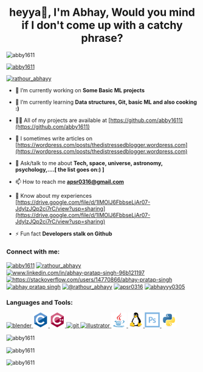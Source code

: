 <h1 align="center">heyya👋, I'm Abhay, Would you mind if I don't come up with a catchy phrase?</h1>
<p align="left"> <img src="https://komarev.com/ghpvc/?username=abby1611&label=Profile%20views&color=0e75b6&style=flat" alt="abby1611" /> </p>

<p align="left"> <a href="https://github.com/ryo-ma/github-profile-trophy"><img src="https://github-profile-trophy.vercel.app/?username=abby1611" alt="abby1611" /></a> </p>

<p align="left"> <a href="https://twitter.com/rathour_abhayy" target="blank"><img src="https://img.shields.io/twitter/follow/rathour_abhayy?logo=twitter&style=for-the-badge" alt="rathour_abhayy" /></a> </p>

- 🔭 I’m currently working on **Some Basic ML projects**

- 🌱 I’m currently learning **Data structures, Git, basic ML and also cooking :)**

- 👨‍💻 All of my projects are available at [https://github.com/abby1611](https://github.com/abby1611)

- 📝 I sometimes write articles on [https://wordpress.com/posts/thedistressedblogger.wordpress.com](https://wordpress.com/posts/thedistressedblogger.wordpress.com)

- 💬 Ask/talk to me about **Tech, space, universe, astronomy, psychology,....[ the list goes on:) ]**

- 📫 How to reach me **apsr0316@gmail.com**

- 📄 Know about my experiences [https://drive.google.com/file/d/1lMOIJ6FbbseLjAr07-JdylzJQp2ci7rC/view?usp=sharing](https://drive.google.com/file/d/1lMOIJ6FbbseLjAr07-JdylzJQp2ci7rC/view?usp=sharing)

- ⚡ Fun fact **Developers stalk on Github**

<h3 align="left">Connect with me:</h3>
<p align="left">
<a href="https://dev.to/abby1611" target="blank"><img align="center" src="https://cdn.jsdelivr.net/npm/simple-icons@3.0.1/icons/dev-dot-to.svg" alt="abby1611" height="30" width="40" /></a>
<a href="https://twitter.com/rathour_abhayy" target="blank"><img align="center" src="https://raw.githubusercontent.com/rahuldkjain/github-profile-readme-generator/master/src/images/icons/Social/twitter.svg" alt="rathour_abhayy" height="30" width="40" /></a>
<a href="https://linkedin.com/in/www.linkedin.com/in/abhay-pratap-singh-96b121197" target="blank"><img align="center" src="https://raw.githubusercontent.com/rahuldkjain/github-profile-readme-generator/master/src/images/icons/Social/linked-in-alt.svg" alt="www.linkedin.com/in/abhay-pratap-singh-96b121197" height="30" width="40" /></a>
<a href="https://stackoverflow.com/users/https://stackoverflow.com/users/14770866/abhay-pratap-singh" target="blank"><img align="center" src="https://raw.githubusercontent.com/rahuldkjain/github-profile-readme-generator/master/src/images/icons/Social/stack-overflow.svg" alt="https://stackoverflow.com/users/14770866/abhay-pratap-singh" height="30" width="40" /></a>
<a href="https://fb.com/abhay pratap singh" target="blank"><img align="center" src="https://raw.githubusercontent.com/rahuldkjain/github-profile-readme-generator/master/src/images/icons/Social/facebook.svg" alt="abhay pratap singh" height="30" width="40" /></a>
<a href="https://instagram.com/@rathour_abhayy" target="blank"><img align="center" src="https://raw.githubusercontent.com/rahuldkjain/github-profile-readme-generator/master/src/images/icons/Social/instagram.svg" alt="@rathour_abhayy" height="30" width="40" /></a>
<a href="https://www.hackerearth.com/apsr0316" target="blank"><img align="center" src="https://raw.githubusercontent.com/rahuldkjain/github-profile-readme-generator/master/src/images/icons/Social/hackerearth.svg" alt="apsr0316" height="30" width="40" /></a>
<a href="https://auth.geeksforgeeks.org/user/abhayyy0305" target="blank"><img align="center" src="https://raw.githubusercontent.com/rahuldkjain/github-profile-readme-generator/master/src/images/icons/Social/geeks-for-geeks.svg" alt="abhayyy0305" height="30" width="40" /></a>
</p>

<h3 align="left">Languages and Tools:</h3>
<p align="left"> <a href="https://www.blender.org/" target="_blank"> <img src="https://download.blender.org/branding/community/blender_community_badge_white.svg" alt="blender" width="40" height="40"/> </a> <a href="https://www.cprogramming.com/" target="_blank"> <img src="https://raw.githubusercontent.com/devicons/devicon/master/icons/c/c-original.svg" alt="c" width="40" height="40"/> </a> <a href="https://www.w3schools.com/cpp/" target="_blank"> <img src="https://raw.githubusercontent.com/devicons/devicon/master/icons/cplusplus/cplusplus-original.svg" alt="cplusplus" width="40" height="40"/> </a> <a href="https://git-scm.com/" target="_blank"> <img src="https://www.vectorlogo.zone/logos/git-scm/git-scm-icon.svg" alt="git" width="40" height="40"/> </a> <a href="https://www.adobe.com/in/products/illustrator.html" target="_blank"> <img src="https://www.vectorlogo.zone/logos/adobe_illustrator/adobe_illustrator-icon.svg" alt="illustrator" width="40" height="40"/> </a> <a href="https://www.java.com" target="_blank"> <img src="https://raw.githubusercontent.com/devicons/devicon/master/icons/java/java-original.svg" alt="java" width="40" height="40"/> </a> <a href="https://www.linux.org/" target="_blank"> <img src="https://raw.githubusercontent.com/devicons/devicon/master/icons/linux/linux-original.svg" alt="linux" width="40" height="40"/> </a> <a href="https://www.photoshop.com/en" target="_blank"> <img src="https://raw.githubusercontent.com/devicons/devicon/master/icons/photoshop/photoshop-line.svg" alt="photoshop" width="40" height="40"/> </a> <a href="https://www.python.org" target="_blank"> <img src="https://raw.githubusercontent.com/devicons/devicon/master/icons/python/python-original.svg" alt="python" width="40" height="40"/> </a> </p>

<p><img align="center" src="https://github-readme-stats.vercel.app/api/top-langs?username=abby1611&show_icons=true&locale=en&layout=compact" alt="abby1611" /></p>

<p><img align="center" src="https://github-readme-stats.vercel.app/api?username=abby1611&show_icons=true&locale=en" alt="abby1611" /></p>

<p><img align="center" src="https://github-readme-streak-stats.herokuapp.com/?user=abby1611&" alt="abby1611" /></p>

